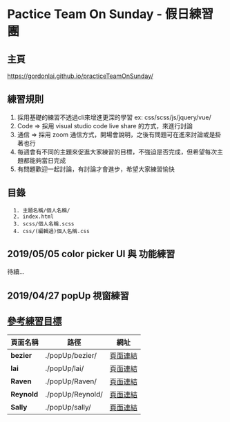 # Pactice Team On Sunday - 假日練習團

## 主頁
https://gordonlai.github.io/practiceTeamOnSunday/

## 練習規則
<ol>
  <li>
    採用基礎的練習不透過cli來增進更深的學習 ex: css/scss/js/jquery/vue/
  </li>
  <li>
    Code => 採用 visual studio code live share 的方式，來進行討論
  </li>
  <li>
    通信 => 採用 zoom 通信方式，開場會說明，之後有問題可在進來討論或是掛著也行
  </li>
  <li>
    每週會有不同的主題來促進大家練習的目標，不強迫是否完成，但希望每次主題都能夠當日完成
  </li>
  <li>
    有問題歡迎一起討論，有討論才會進步，希望大家練習愉快
  </li>
</ol>

## 目錄
```
  1. 主題名稱/個人名稱/
  2. index.html
  3. scss/個人名稱.scss
  4. css/(編輯過)個人名稱.css
```

## 2019/05/05 color picker UI 與 功能練習
待續...

## 2019/04/27 popUp 視窗練習
[參考練習目標](https://static.collectui.com/shots/2542079/daily-ui-016-pop-up-overlay-large)
-----------------------------------------
頁面名稱      | 路徑               | 網址  
------------| -------------------|-------
**bezier**  | ./popUp/bezier/    | [頁面連結](https://gordonlai.github.io/practiceTeamOnSunday/popUp/bezier) 
**lai**     | ./popUp/lai/       | [頁面連結](https://gordonlai.github.io/practiceTeamOnSunday/popUp/lai) 
**Raven**   | ./popUp/Raven/     | [頁面連結](https://gordonlai.github.io/practiceTeamOnSunday/popUp/Raven) 
**Reynold** | ./popUp/Reynold/   | [頁面連結](https://gordonlai.github.io/practiceTeamOnSunday/popUp/Reynold)  
**Sally**   | ./popUp/sally/     | [頁面連結](https://gordonlai.github.io/practiceTeamOnSunday/popUp/sally) 
